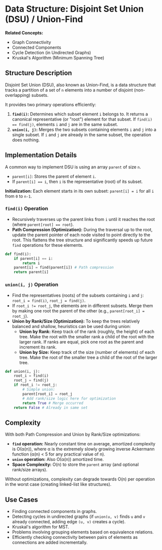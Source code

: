 # Data Structure: Disjoint Set Union (DSU) / Union-Find

**Related Concepts:**
*   Graph Connectivity
*   Connected Components
*   Cycle Detection (in Undirected Graphs)
*   Kruskal's Algorithm (Minimum Spanning Tree)

## Structure Description

Disjoint Set Union (DSU), also known as Union-Find, is a data structure that tracks a partition of a set of `n` elements into a number of disjoint (non-overlapping) subsets.

It provides two primary operations efficiently:

1.  **`find(i)`:** Determines which subset element `i` belongs to. It returns a canonical representative (or "root") element for that subset. If `find(i) == find(j)`, elements `i` and `j` are in the same subset.
2.  **`union(i, j)`:** Merges the two subsets containing elements `i` and `j` into a single subset. If `i` and `j` are already in the same subset, the operation does nothing.

## Implementation Details

A common way to implement DSU is using an array `parent` of size `n`.

*   `parent[i]`: Stores the parent of element `i`.
*   If `parent[i] == i`, then `i` is the representative (root) of its subset.

**Initialization:** Each element starts in its own subset: `parent[i] = i` for all `i` from `0` to `n-1`.

### `find(i)` Operation
*   Recursively traverses up the parent links from `i` until it reaches the root (where `parent[root] == root`).
*   **Path Compression (Optimization):** During the traversal up to the root, update the parent pointer of each node visited to point directly to the root. This flattens the tree structure and significantly speeds up future `find` operations for these elements.

```python
def find(i):
    if parent[i] == i:
        return i
    parent[i] = find(parent[i]) # Path compression
    return parent[i]
```

### `union(i, j)` Operation
*   Find the representatives (roots) of the subsets containing `i` and `j`: `root_i = find(i)`, `root_j = find(j)`.
*   If `root_i != root_j`, the elements are in different subsets. Merge them by making one root the parent of the other (e.g., `parent[root_i] = root_j`).
*   **Union by Rank/Size (Optimization):** To keep the trees relatively balanced and shallow, heuristics can be used during union:
    *   **Union by Rank:** Keep track of the rank (roughly, the height) of each tree. Make the root with the smaller rank a child of the root with the larger rank. If ranks are equal, pick one root as the parent and increment its rank.
    *   **Union by Size:** Keep track of the size (number of elements) of each tree. Make the root of the smaller tree a child of the root of the larger tree.

```python
def union(i, j):
    root_i = find(i)
    root_j = find(j)
    if root_i != root_j:
        # Simple union:
        parent[root_i] = root_j
        # Add rank/size logic here for optimization
        return True # Merge occurred
    return False # Already in same set
```

## Complexity

With both Path Compression and Union by Rank/Size optimizations:
*   **`find` operation:** Nearly constant time on average, amortized complexity is O(α(n)), where α is the extremely slowly growing inverse Ackermann function (α(n) < 5 for any practical value of n).
*   **`union` operation:** Also O(α(n)) amortized time.
*   **Space Complexity:** O(n) to store the `parent` array (and optional rank/size arrays).

Without optimizations, complexity can degrade towards O(n) per operation in the worst case (creating linked-list like structures).

## Use Cases
*   Finding connected components in graphs.
*   Detecting cycles in undirected graphs (if `union(u, v)` finds `u` and `v` already connected, adding edge `(u, v)` creates a cycle).
*   Kruskal's algorithm for MST.
*   Problems involving grouping elements based on equivalence relations.
*   Efficiently checking connectivity between pairs of elements as connections are added incrementally. 